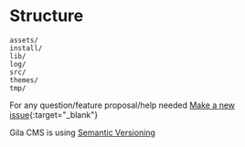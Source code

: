 
# Structure

```
assets/
install/
lib/
log/
src/
themes/
tmp/
```


For any question/feature proposal/help needed
[Make a new issue](https://github.com/GilaCMS/gila/issues/new){:target="_blank"}


Gila CMS is using [Semantic Versioning](http://semver.org/)
